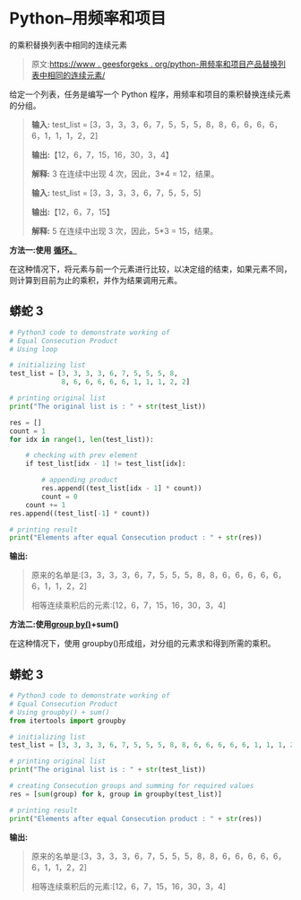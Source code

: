 # Python–用频率和项目

的乘积替换列表中相同的连续元素

> 原文:[https://www . geesforgeks . org/python-用频率和项目产品替换列表中相同的连续元素/](https://www.geeksforgeeks.org/python-replace-identical-consecutive-elements-in-list-with-product-of-the-frequency-and-item/)

给定一个列表，任务是编写一个 Python 程序，用频率和项目的乘积替换连续元素的分组。

> **输入:** test_list = [3，3，3，3，6，7，5，5，5，8，8，6，6，6，6，6，1，1，1，2，2]
> 
> **输出:**【12，6，7，15，16，30，3，4】
> 
> **解释:** 3 在连续中出现 4 次，因此，3*4 = 12，结果。
> 
> **输入:** test_list = [3，3，3，3，6，7，5，5，5]
> 
> **输出:**【12，6，7，15】
> 
> **解释:** 5 在连续中出现 3 次，因此，5*3 = 15，结果。

**方法一:使用** [**循环。**](https://www.geeksforgeeks.org/loops-in-python/)

在这种情况下，将元素与前一个元素进行比较，以决定组的结束，如果元素不同，则计算到目前为止的乘积，并作为结果调用元素。

## 蟒蛇 3

```py
# Python3 code to demonstrate working of
# Equal Consecution Product
# Using loop

# initializing list
test_list = [3, 3, 3, 3, 6, 7, 5, 5, 5, 8,
             8, 6, 6, 6, 6, 6, 1, 1, 1, 2, 2]

# printing original list
print("The original list is : " + str(test_list))

res = []
count = 1
for idx in range(1, len(test_list)):

    # checking with prev element
    if test_list[idx - 1] != test_list[idx]:

        # appending product
        res.append((test_list[idx - 1] * count))
        count = 0
    count += 1
res.append((test_list[-1] * count))

# printing result
print("Elements after equal Consecution product : " + str(res))
```

**输出:**

> 原来的名单是:[3，3，3，3，6，7，5，5，5，8，8，6，6，6，6，6，6，1，1，2，2]
> 
> 相等连续乘积后的元素:[12，6，7，15，16，30，3，4]

**方法二:使用**[**group by()**](https://www.geeksforgeeks.org/itertools-groupby-in-python/)**+sum()**

在这种情况下，使用 groupby()形成组，对分组的元素求和得到所需的乘积。

## 蟒蛇 3

```py
# Python3 code to demonstrate working of
# Equal Consecution Product
# Using groupby() + sum()
from itertools import groupby

# initializing list
test_list = [3, 3, 3, 3, 6, 7, 5, 5, 5, 8, 8, 6, 6, 6, 6, 6, 1, 1, 1, 2, 2]

# printing original list
print("The original list is : " + str(test_list))

# creating Consecution groups and summing for required values
res = [sum(group) for k, group in groupby(test_list)]

# printing result
print("Elements after equal Consecution product : " + str(res))
```

**输出:**

> 原来的名单是:[3，3，3，3，6，7，5，5，5，8，8，6，6，6，6，6，6，1，1，2，2]
> 
> 相等连续乘积后的元素:[12，6，7，15，16，30，3，4]